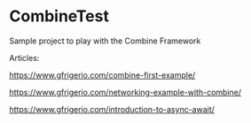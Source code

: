 # CombineTest
Sample project to play with the Combine Framework

Articles:


https://www.gfrigerio.com/combine-first-example/


https://www.gfrigerio.com/networking-example-with-combine/


https://www.gfrigerio.com/introduction-to-async-await/
